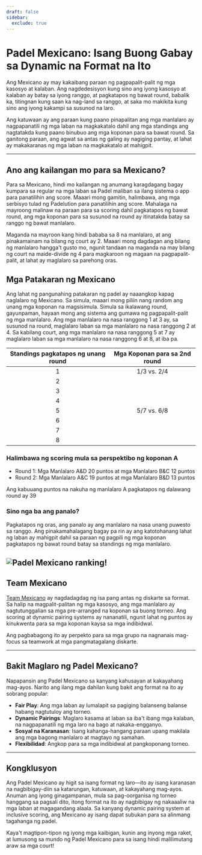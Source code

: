 ```yaml
---
draft: false
sidebar:
  exclude: true
---
```


# Padel Mexicano: Isang Buong Gabay sa Dynamic na Format na Ito

Ang Mexicano ay may kakaibang paraan ng pagpapalit-palit ng mga kasosyo at kalaban. Ang nagdedesisyon kung sino ang iyong kasosyo at kalaban ay batay sa iyong ranggo, at pagkatapos ng bawat round, babalik ka, titingnan kung saan ka nag-land sa ranggo, at saka mo makikita kung sino ang iyong kakampi sa susunod na laro.

Ang katuwaan ay ang paraan kung paano pinapalitan ang mga manlalaro ay nagpapanatili ng mga laban na magkakatalo dahil ang mga standings ang nagtatakda kung paano binubuo ang mga koponan para sa bawat round. Sa ganitong paraan, ang agwat sa antas ng galing ay nagiging pantay, at lahat ay makakaranas ng mga laban na magkakatalo at mahigpit.


---

## Ano ang kailangan mo para sa Mexicano?

Para sa Mexicano, hindi mo kailangan ng anumang karagdagang bagay kumpara sa regular na mga laban sa Padel maliban sa ilang sistema o app para panatilihin ang score. Maaari mong gamitin, halimbawa, ang mga serbisyo tulad ng Padelution para panatilihin ang score. Mahalaga na mayroong malinaw na paraan para sa scoring dahil pagkatapos ng bawat round, ang mga koponan para sa susunod na round ay itinatakda batay sa ranggo ng bawat manlalaro.

Maganda na mayroon kang hindi bababa sa 8 na manlalaro, at ang pinakamainam na bilang ng court ay 2. Maaari mong dagdagan ang bilang ng manlalaro hangga't gusto mo, ngunit tandaan na maganda na may bilang ng court na maide-divide ng 4 para magkaroon ng magaan na pagpapalit-palit, at lahat ay maglalaro sa parehong oras.

## Mga Patakaran ng Mexicano
Ang lahat ng pangunahing patakaran ng padel ay naaangkop kapag naglalaro ng Mexicano. Sa simula, maaari mong piliin nang random ang unang mga koponan na magsisimula. Simula sa ikalawang round, gayunpaman, hayaan mong ang sistema ang gumawa ng pagpapalit-palit ng mga manlalaro. Ang mga manlalaro na nasa ranggong 1 at 3 ay, sa susunod na round, maglalaro laban sa mga manlalaro na nasa ranggong 2 at 4. Sa kabilang court, ang mga manlalaro na nasa ranggong 5 at 7 ay maglalaro laban sa mga manlalaro na nasa ranggong 6 at 8, at iba pa.

| Standings pagkatapos ng unang round | Mga Koponan para sa 2nd round |
|:---------------------------:|:-------------------:|
|              1              |     1/3 vs. 2/4     |
|              2              |                     |
|              3              |                     |
|              4              |                     |
|              5              |     5/7 vs. 6/8     |
|              6              |                     |
|              7              |                     |
|              8              |                     |


### Halimbawa ng scoring mula sa perspektibo ng koponan A
- Round 1: Mga Manlalaro A&D 20 puntos at mga Manlalaro B&C 12 puntos
- Round 2: Mga Manlalaro A&C 19 puntos at mga Manlalaro B&D 13 puntos

Ang kabuuang puntos na nakuha ng manlalaro A pagkatapos ng dalawang round ay 39


### Sino nga ba ang panalo?
Pagkatapos ng oras, ang panalo ay ang manlalaro na nasa unang puwesto sa ranggo. Ang pinakamahalagang bagay pa rin ay ang katotohanang lahat ng laban ay mahigpit dahil sa paraan ng pagpili ng mga koponan pagkatapos ng bawat round batay sa standings ng mga manlalaro.

![Padel Mexicano ranking!](/tl/images/padel-mexicano.png "Padel Mexicano ranking")
---


## Team Mexicano

[Team Mexicano](/tl/team-mexicano) ay nagdadagdag ng isa pang antas ng diskarte sa format. Sa halip na magpalit-palitan ng mga kasosyo, ang mga manlalaro ay nagtutunggalian sa mga pre-arranged na koponan sa buong torneo. Ang scoring at dynamic pairing systems ay nananatili, ngunit lahat ng puntos ay kinukwenta para sa mga koponan kaysa sa mga indibidwal.

Ang pagbabagong ito ay perpekto para sa mga grupo na nagnanais mag-focus sa teamwork at mga pangmatagalang diskarte.

---
## Bakit Maglaro ng Padel Mexicano?

Napapansin ang Padel Mexicano sa kanyang kahusayan at kakayahang mag-ayos. Narito ang ilang mga dahilan kung bakit ang format na ito ay sobrang popular:
- **Fair Play**: Ang mga laban ay lumalapit sa pagiging balanseng balanse habang nagtutuloy ang torneo.
- **Dynamic Pairings**: Maglaro kasama at laban sa iba't ibang mga kalaban, na nagpapanatili ng mga laro na bago at nakaka-engganyo.
- **Sosyal na Karanasan**: Isang kahanga-hangang paraan upang makilala ang mga bagong manlalaro at magtayo ng samahan.
- **Flexibilidad**: Angkop para sa mga indibidwal at pangkoponang torneo.

---

## Kongklusyon

Ang Padel Mexicano ay higit sa isang format ng laro—ito ay isang karanasan na nagbibigay-diin sa katarungan, katuwaan, at kakayahang mag-ayos. Anuman ang iyong ginagampanan, mula sa pag-oorganisa ng torneo hanggang sa pagsali dito, itong format na ito ay nagbibigay ng nakaaaliw na mga laban at magagandang alaala. Sa kanyang dynamic pairing system at inclusive scoring, ang Mexicano ay isang dapat subukan para sa alinmang tagahanga ng padel.

Kaya't magtipon-tipon ng iyong mga kaibigan, kunin ang inyong mga raket, at lumusong sa mundo ng Padel Mexicano para sa isang hindi malilimutang araw sa mga court!
